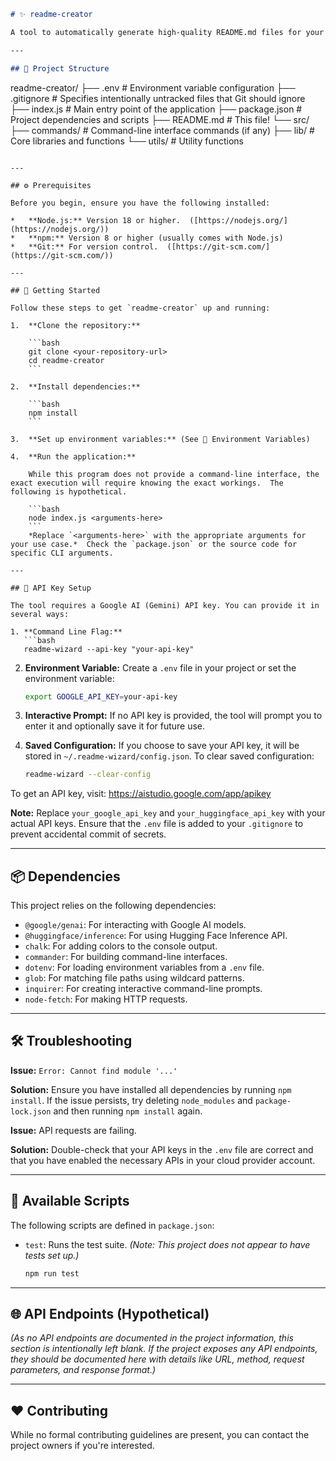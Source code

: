 ```markdown
# ✨ readme-creator

A tool to automatically generate high-quality README.md files for your projects. While its exact purpose is not immediately knowable from just the project name, it simplifies the often tedious process of documentation, ensuring consistent and informative READMEs.

---

## 📁 Project Structure

```
readme-creator/
├── .env                # Environment variable configuration
├── .gitignore          # Specifies intentionally untracked files that Git should ignore
├── index.js            # Main entry point of the application
├── package.json        # Project dependencies and scripts
├── README.md           # This file!
└── src/
    ├── commands/     # Command-line interface commands (if any)
    ├── lib/          # Core libraries and functions
    └── utils/         # Utility functions
```

---

## ⚙️ Prerequisites

Before you begin, ensure you have the following installed:

*   **Node.js:** Version 18 or higher.  ([https://nodejs.org/](https://nodejs.org/))
*   **npm:** Version 8 or higher (usually comes with Node.js)
*   **Git:** For version control.  ([https://git-scm.com/](https://git-scm.com/))

---

## 🚀 Getting Started

Follow these steps to get `readme-creator` up and running:

1.  **Clone the repository:**

    ```bash
    git clone <your-repository-url>
    cd readme-creator
    ```

2.  **Install dependencies:**

    ```bash
    npm install
    ```

3.  **Set up environment variables:** (See 🔑 Environment Variables)

4.  **Run the application:**

    While this program does not provide a command-line interface, the exact execution will require knowing the exact workings.  The following is hypothetical.

    ```bash
    node index.js <arguments-here>
    ```
    *Replace `<arguments-here>` with the appropriate arguments for your use case.*  Check the `package.json` or the source code for specific CLI arguments.

---

## 🔑 API Key Setup

The tool requires a Google AI (Gemini) API key. You can provide it in several ways:

1. **Command Line Flag:**
   ```bash
   readme-wizard --api-key "your-api-key"
   ```

2. **Environment Variable:**
   Create a `.env` file in your project or set the environment variable:
   ```bash
   export GOOGLE_API_KEY=your-api-key
   ```

3. **Interactive Prompt:**
   If no API key is provided, the tool will prompt you to enter it and optionally save it for future use.

4. **Saved Configuration:**
   If you choose to save your API key, it will be stored in `~/.readme-wizard/config.json`.
   To clear saved configuration:
   ```bash
   readme-wizard --clear-config
   ```

To get an API key, visit: https://aistudio.google.com/app/apikey

**Note:** Replace `your_google_api_key` and `your_huggingface_api_key` with your actual API keys.  Ensure that the `.env` file is added to your `.gitignore` to prevent accidental commit of secrets.

---

## 📦 Dependencies

This project relies on the following dependencies:

*   `@google/genai`: For interacting with Google AI models.
*   `@huggingface/inference`: For using Hugging Face Inference API.
*   `chalk`: For adding colors to the console output.
*   `commander`: For building command-line interfaces.
*   `dotenv`: For loading environment variables from a `.env` file.
*   `glob`: For matching file paths using wildcard patterns.
*   `inquirer`: For creating interactive command-line prompts.
*   `node-fetch`: For making HTTP requests.

---

## 🛠️ Troubleshooting

**Issue:**  `Error: Cannot find module '...'`

**Solution:**  Ensure you have installed all dependencies by running `npm install`.  If the issue persists, try deleting `node_modules` and `package-lock.json` and then running `npm install` again.

**Issue:** API requests are failing.

**Solution:** Double-check that your API keys in the `.env` file are correct and that you have enabled the necessary APIs in your cloud provider account.

---

## 📜 Available Scripts

The following scripts are defined in `package.json`:

*   `test`: Runs the test suite.  *(Note: This project does not appear to have tests set up.)*

    ```bash
    npm run test
    ```

---

## 🌐 API Endpoints (Hypothetical)

*(As no API endpoints are documented in the project information, this section is intentionally left blank. If the project exposes any API endpoints, they should be documented here with details like URL, method, request parameters, and response format.)*

---

## ❤️ Contributing

While no formal contributing guidelines are present, you can contact the project owners if you're interested.
